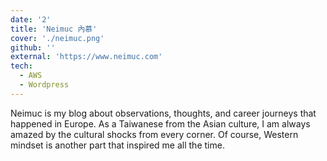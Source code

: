 ```yaml
---
date: '2'
title: 'Neimuc 內慕'
cover: './neimuc.png'
github: ''
external: 'https://www.neimuc.com'
tech:
  - AWS
  - Wordpress
---
```


Neimuc is my blog about observations, thoughts, and career journeys that happened in Europe. As a Taiwanese from the Asian culture, I am always amazed by the cultural shocks from every corner. Of course, Western mindset is another part that inspired me all the time.
